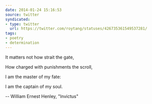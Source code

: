 ```yaml
---
date: 2014-01-24 15:16:53
source: twitter
syndicated:
- type: twitter
  url: https://twitter.com/roytang/statuses/426735361549537281/
tags:
- poetry
- determination
---
```


It matters not how strait the gate,

How charged with punishments the scroll,

I am the master of my fate:

I am the captain of my soul.

-- William Ernest Henley, "Invictus"